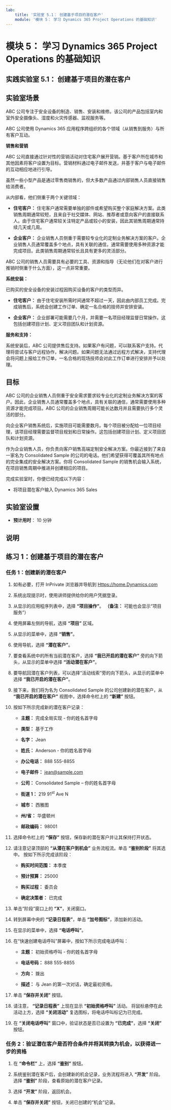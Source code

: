 ```yaml
---
lab:
    title: '实验室 5.1： 创建基于项目的潜在客户'
    module: '模块 5： 学习 Dynamics 365 Project Operations 的基础知识'
---
```


模块 5： 学习 Dynamics 365 Project Operations 的基础知识
========================

## 实践实验室 5.1： 创建基于项目的潜在客户

## 实验室场景

ABC 公司专注于安全设备的制造、销售、安装和维修。该公司的产品包括室内和室外安全摄像头、湿度和火灾传感器、监视服务等。 

ABC 公司使用 Dynamics 365 应用程序跨组织的各个领域（从销售到服务）与所有客户互动。 

**销售和营销**

ABC 公司直接通过针对性的营销活动对住宅客户展开营销。基于客户所在城市和其他因素将客户设置为目标。营销材料通过电子邮件发送，并基于客户与电子邮件的互动相应地进行引导。 

虽然一些小型产品是通过零售商销售的，但大多数产品通过内部销售人员直接销售给消费者。

从内部看，他们侧重于两个关键领域： 

- **住宅客户：** 住宅客户通常需要单独的部件或希望购买整个家庭解决方案。此类销售周期通常较短，且来自于社交媒体、网站、推荐者或意向客户的直接联系人。由于住宅客户通常较关注特定产品或较小的安装，因此其销售周期通常持续几天或几周。 

- **企业客户：** 企业销售人员侧重于需要较专业化的定制业务解决方案的客户。企业销售人员通常覆盖多个地点，具有关联的通信，通常需要使用多种资源才能完成项目。此类销售周期通常较长且具有更多的灵活部分。 

ABC 公司的销售人员需要具有必要的工具、资源和指导（无论他们在对客户进行推销时侧重于什么方面），这一点非常重要。 

**系统安装：**

已购买的安全设备的安装过程因购买设备的客户的类型而异。 

- **住宅客户：** 由于住宅安装所需时间通常不超过一天，因此由内部员工完成。完成销售后，系统会创建工作订单、确定一名合格的技师并安排安装。 

- **企业客户：** 企业部署可能需要几个月，并需要一名项目经理监督日常操作。这包括创建项目计划、定义项目团队和计划资源。 

**服务和支持：**

系统安装后，ABC 公司提供售后支持。如果客户有问题，可以联系客户支持。代理将尝试与客户远程协作，解决问题。如果问题无法通过远程方式解决，支持代理会将问题上报给工作订单，一名合格的现场技师会对此工作订单进行安排并予以处理。 
## 目标

ABC 公司的企业销售人员侧重于安全需求要求较专业化的定制业务解决方案的客户。因此，企业销售人员通常覆盖多个地点，具有关联的通信，通常需要使用多种资源才能完成项目。ABC 公司的企业销售周期可能长达数月并且需要执行多个灵活的部分。 

向企业客户销售系统后，实施项目可能需要数月。每个项目被分配给一位项目经理，该项目经理需要监督项目规划和日常操作。这包括创建项目计划、定义项目团队和计划资源。 

作为企业销售人员，你负责向客户销售高端定制安全解决方案。你最近接到了来自一家名为 Consolidated Sample 的公司的电话。他们希望获得可覆盖其所有地点的完全集成的安全解决方案。你将 Consolidated Sample 的销售机会输入系统，在项目销售周期中推进并创建相应的项目。 

完成实验室时，你便已经完成以下内容：

- 将项目潜在客户输入 Dynamics 365 Sales

## 实验室设置

  - **预计用时**： 10 分钟

## 说明

## 练习 1：创建基于项目的潜在客户

### 任务 1：创建新的潜在客户

1. 如有必要，打开 InPrivate 浏览器并导航到 [Https://home.Dynamics.com](https://home.dynamics.com/) 

2. 系统出现提示时，使用讲师提供给你的用户凭据登录。 

3. 从显示的应用程序列表中，选择 **“项目操作”**。 **（备注：** 可能也会显示“项目服务”）

4. 使用屏幕左侧的导航，选择 **“项目”** 区域。 

5. 从显示的菜单中，选择 **“销售”**。

6. 使用导航，选择 **“潜在客户”**。 

7. 要查看系统中的所有当前潜在客户，选择 **“我已开启的潜在客户”** 旁的向下箭头，从显示的菜单中选择 **“活动潜在客户”**。 

8. 要导航回潜在客户列表，可以选择“活动线索”旁的向下箭头，从显示的菜单中选择 **“我已开启的潜在客户”**。 

9. 接下来，我们将为名为 Consolidated Sample 的公司创建新的潜在客户，从 **“我已开启的潜在客户”** 视图中，选择命令栏上的 **“新建”** 按钮。

10. 按如下所示完成新的潜在客户记录：

	- **主题：** 完成全局实现 - 你的姓名首字母

	- **类型：** 基于工作

	- **名字：** Jean

	- **姓氏：** Anderson - 你的姓名首字母

	- **办公电话：** 888 555-8855

	- **电子邮件：** jean@sample.com

	- **公司：** Consolidated Sample – 你的姓名首字母

	- **街道 1：**  219 91<sup data-htmlnode="">st</sup> Ave N

	- **城市：** 西雅图

	- **州/省：** 华盛顿州

	- **邮政编码：** 98001 

11. 选择命令栏上的 **“保存”** 按钮，保存新的潜在客户并让其保持打开状态。

12. 请注意记录顶部的 **“从潜在客户到机会”** 业务流程流。单击 **“鉴别阶段”** 将其选中。 按如下所示完成该阶段：

	- **购买时间范围：** 本季度

	- **预计预算：** 25000  

	- **购买过程：** 委员会

	- **确定决策者：** 已完成

13. 单击“阶段”窗口上的 **“X”**，关闭窗口。 

14. 转到屏幕中央的 **“记录日程表”**，单击 **“加号图标”**，添加新的活动。 

15. 在显示的菜单中，选择 **“电话呼叫”**。

16. 在“快速创建电话呼叫”屏幕中，按如下所示完成电话呼叫：

	- **主题：** 初始资格呼叫 - 你的姓名首字母  

	- **电话号码：** 888 555-8855

	- **方向：** 拨出

	- **描述：** 与 Jean 的第一次对话，确定最初资格。 

17. 单击 **“保存并关闭”** 按钮。

18. 请注意， **“记录日程表”** 上现在显示 **“初始资格呼叫”** 活动。 将鼠标悬停在此活动上方，选择 **“关闭活动”** 复选图标，将电话呼叫标记为已完成。

19. 在 **“关闭电话呼叫”** 窗口中，验证状态是否已设置为 **“已完成”**，选择 **“关闭”** 按钮。

 

### 任务 2：验证潜在客户是否符合条件并将其转换为机会，以获得进一步的资格

1. 在 **“命令栏”** 上，选择 **“鉴别”** 按钮。 

2. 系统鉴别潜在客户后，会创建新的机会记录，业务流程将进入 **“开发”** 阶段。 选择 **“鉴别”** 阶段，查看原始的潜在客户记录。

3. 选择 **“开发”** 阶段，返回机会。

4. 单击 **“保存并关闭”** 按钮，关闭已创建的“机会”记录。 

